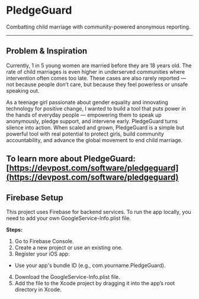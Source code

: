 # PledgeGuard
Combatting child marriage with community-powered anonymous reporting.

---

## Problem & Inspiration
Currently, 1 in 5 young women are married before they are 18 years old. The rate of child marriages is even higher in underserved communities where intervention often comes too late. These cases are also rarely reported — not because people don’t care, but because they feel powerless or unsafe speaking out.

As a teenage girl passionate about gender equality and innovating technology for positive change, I wanted to build a tool that puts power in the hands of everyday people — empowering them to speak up anonymously, pledge support, and intervene early. PledgeGuard turns silence into action. When scaled and grown, PledgeGuard is a simple but powerful tool with real potential to protect girls, build community accountability, and advance the global movement to end child marriage.

## To learn more about PledgeGuard: [https://devpost.com/software/pledgeguard](https://devpost.com/software/pledgeguard)



## **Firebase Setup**
This project uses Firebase for backend services.
To run the app locally, you need to add your own GoogleService-Info.plist file.

**Steps:**
1. Go to Firebase Console.
2. Create a new project or use an existing one.
3. Register your iOS app:
- Use your app's bundle ID (e.g., com.yourname.PledgeGuard).
4. Download the GoogleService-Info.plist file.
5. Add the file to the Xcode project by dragging it into the app’s root directory in Xcode.
